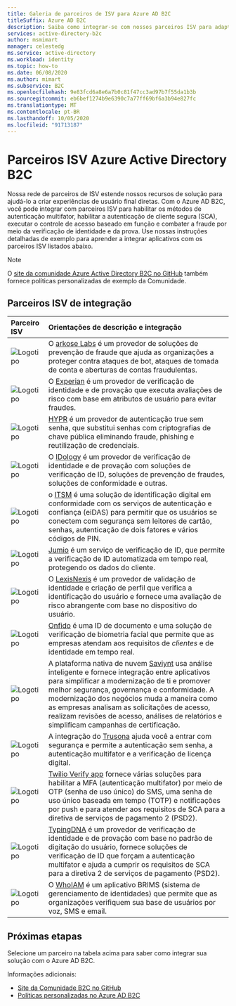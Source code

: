 ```yaml
---
title: Galeria de parceiros de ISV para Azure AD B2C
titleSuffix: Azure AD B2C
description: Saiba como integrar-se com nossos parceiros ISV para adaptar sua experiência do usuário final às suas necessidades. Nossa rede de parceiros estende nossos recursos de solução; Habilitar MFA, autenticação de cliente segura, controle de acesso baseado em função; combater fraude por meio de prova de verificação de identidade.
services: active-directory-b2c
author: msmimart
manager: celestedg
ms.service: active-directory
ms.workload: identity
ms.topic: how-to
ms.date: 06/08/2020
ms.author: mimart
ms.subservice: B2C
ms.openlocfilehash: 9e83fcd6a8e6a7b0c81f47cc3ad97b7f55da1b3b
ms.sourcegitcommit: eb6bef1274b9e6390c7a77ff69bf6a3b94e827fc
ms.translationtype: MT
ms.contentlocale: pt-BR
ms.lasthandoff: 10/05/2020
ms.locfileid: "91713187"
---
```

# <a name="azure-active-directory-b2c-isv-partners"></a>Parceiros ISV Azure Active Directory B2C

Nossa rede de parceiros de ISV estende nossos recursos de solução para ajudá-lo a criar experiências de usuário final diretas. Com o Azure AD B2C, você pode integrar com parceiros ISV para habilitar os métodos de autenticação multifator, habilitar a autenticação de cliente segura (SCA), executar o controle de acesso baseado em função e combater a fraude por meio da verificação de identidade e da prova. Use nossas instruções detalhadas de exemplo para aprender a integrar aplicativos com os parceiros ISV listados abaixo.

>[!NOTE]
>O [site da comunidade Azure Active Directory B2C no GitHub](https://azure-ad-b2c.github.io/azureadb2ccommunity.io/) também fornece políticas personalizadas de exemplo da Comunidade.

## <a name="integration-isv-partners"></a>Parceiros ISV de integração

| Parceiro ISV | Orientações de descrição e integração  |
| :--- | :--- |
| ![Logotipo](./media/partner-gallery/arkose-logo.png) | O [arkose Labs](./partner-arkose-labs.md) é um provedor de soluções de prevenção de fraude que ajuda as organizações a proteger contra ataques de bot, ataques de tomada de conta e aberturas de contas fraudulentas.
| ![Logotipo](./media/partner-gallery/experian-logo.png) | O [Experian](./partner-experian.md) é um provedor de verificação de identidade e de provação que executa avaliações de risco com base em atributos de usuário para evitar fraudes.|
| ![Logotipo](./media/partner-gallery/hypr-logo.png) | [HYPR](./partner-hypr.md) é um provedor de autenticação true sem senha, que substitui senhas com criptografias de chave pública eliminando fraude, phishing e reutilização de credenciais.|
| ![Logotipo](./media/partner-gallery/idology-logo.png) | O [IDology](./partner-idology.md) é um provedor de verificação de identidade e de provação com soluções de verificação de ID, soluções de prevenção de fraudes, soluções de conformidade e outras.|
| ![Logotipo](./media/partner-gallery/itsme-logo.png) | o [ITSM](./partner-itsme.md) é uma solução de identificação digital em conformidade com os serviços de autenticação e confiança (eiDAS) para permitir que os usuários se conectem com segurança sem leitores de cartão, senhas, autenticação de dois fatores e vários códigos de PIN. |
| ![Logotipo](./media/partner-gallery/jumio-logo.png) | [Jumio](./partner-jumio.md) é um serviço de verificação de ID, que permite a verificação de ID automatizada em tempo real, protegendo os dados do cliente. |
| ![Logotipo](./media/partner-gallery/lexisnexis-logo.png) | O [LexisNexis](./partner-lexisnexis.md) é um provedor de validação de identidade e criação de perfil que verifica a identificação do usuário e fornece uma avaliação de risco abrangente com base no dispositivo do usuário. |
| ![Logotipo](./media/partner-gallery/onfido-logo.png) | [Onfido](./partner-onfido.md) é uma ID de documento e uma solução de verificação de biometria facial que permite que as empresas atendam aos requisitos de *clientes* e de identidade em tempo real.  |
| ![Logotipo](./media/partner-gallery/saviynt-logo.png) | A plataforma nativa de nuvem [Saviynt](./partner-saviynt.md) usa análise inteligente e fornece integração entre aplicativos para simplificar a modernização de ti e promover melhor segurança, governança e conformidade. A modernização dos negócios muda a maneira como as empresas analisam as solicitações de acesso, realizam revisões de acesso, análises de relatórios e simplificam campanhas de certificação.  |
| ![Logotipo](./media/partner-gallery/trusona-logo.png) | A integração do [Trusona](./partner-trusona.md) ajuda você a entrar com segurança e permite a autenticação sem senha, a autenticação multifator e a verificação de licença digital.|
| ![Logotipo](./media/partner-gallery/twilio-logo.png) | [Twilio Verify app](./partner-twilio.md) fornece várias soluções para habilitar a MFA (autenticação multifator) por meio de OTP (senha de uso único) do SMS, uma senha de uso único baseada em tempo (TOTP) e notificações por push e para atender aos requisitos de SCA para a diretiva de serviços de pagamento 2 (PSD2).|
| ![Logotipo](./media/partner-gallery/typingdna-logo.png) | [TypingDNA](./partner-typingdna.md) é um provedor de verificação de identidade e de provação com base no padrão de digitação do usuário, fornece soluções de verificação de ID que forçam a autenticação multifator e ajuda a cumprir os requisitos de SCA para a diretiva 2 de serviços de pagamento (PSD2). |
| ![Logotipo](./media/partner-gallery/whoiam-logo.png) | O [WhoIAM](./partner-whoiam.md) é um aplicativo BRIMS (sistema de gerenciamento de identidades) que permite que as organizações verifiquem sua base de usuários por voz, SMS e email. 

## <a name="next-steps"></a>Próximas etapas

Selecione um parceiro na tabela acima para saber como integrar sua solução com o Azure AD B2C.

Informações adicionais:

- [Site da Comunidade B2C no GitHub](https://azure-ad-b2c.github.io/azureadb2ccommunity.io/)
- [Políticas personalizadas no Azure AD B2C](custom-policy-overview.md)
